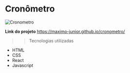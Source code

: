 # Cronômetro

![Cronometro](https://user-images.githubusercontent.com/104932260/233842009-de462b22-d844-4ea4-9a42-ad72c845a7e2.png)



**Link do projeto** https://maximo-junior.github.io/cronometro/

>> Tecnologias utilizadas
- HTML
- CSS
- React
-  Javascript
